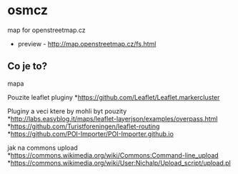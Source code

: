 # osmcz
map for openstreetmap.cz

* preview - http://map.openstreetmap.cz/fs.html

## Co je to?
mapa


Pouzite leaflet pluginy
*https://github.com/Leaflet/Leaflet.markercluster

Pluginy a veci ktere by mohli byt pouzity
*http://labs.easyblog.it/maps/leaflet-layerjson/examples/overpass.html
*https://github.com/Turistforeningen/leaflet-routing
*https://github.com/POI-Importer/POI-Importer.github.io

jak na commons upload
*https://commons.wikimedia.org/wiki/Commons:Command-line_upload
*https://commons.wikimedia.org/wiki/User:Nichalp/Upload_script/upload.pl

